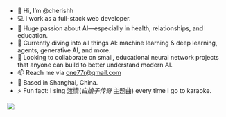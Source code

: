 
- 👋 Hi, I’m @cherishh
- 💻 I work as a full-stack web developer.
- 👀 Huge passion about AI—especially in health, relationships, and education.
- 🌱 Currently diving into all things AI: machine learning & deep learning, agents, generative AI, and more.
- 💞️ Looking to collaborate on small, educational neural network projects that anyone can build to better understand modern AI.
- 📫 Reach me via one77r@gmail.com
- 📍 Based in Shanghai, China.
- ⚡ Fun fact: I sing 渡情(*白娘子传奇* 主题曲) every time I go to karaoke.
‎
‎
<picture>
  <source
    srcset="https://github-readme-stats-one-bice.vercel.app/api?username=cherishh&hide=stars&show_icons=true&icon_color=0366d6&bg_color=ffffff&theme=github_dark&include_all_commits=true&count_private=true&role=OWNER,ORGANIZATION_MEMBER,COLLABORATOR"
    media="(prefers-color-scheme: dark)" />
  <source
    srcset="https://github-readme-stats-one-bice.vercel.app/api?username=cherishh&hide=stars&show_icons=true&icon_color=0366d6&bg_color=ffffff&include_all_commits=true&count_private=true&role=OWNER,ORGANIZATION_MEMBER,COLLABORATOR"
    media="(prefers-color-scheme: light), (prefers-color-scheme: no-preference)" />
  <img src="https://github-readme-stats-one-bice.vercel.app/api?username=cherishh&hide=stars&show_icons=true&icon_color=0366d6&bg_color=ffffff&include_all_commits=true&count_private=true&role=OWNER,ORGANIZATION_MEMBER,COLLABORATOR"
     />
</picture>

<!---
cherishh/cherishh is a ✨ special ✨ repository because its `README.md` (this file) appears on your GitHub profile.
You can click the Preview link to take a look at your changes.
--->
